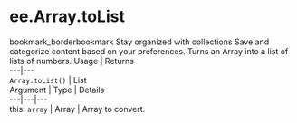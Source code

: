  
#  ee.Array.toList
bookmark_borderbookmark Stay organized with collections  Save and categorize content based on your preferences. 
Turns an Array into a list of lists of numbers.
Usage | Returns  
---|---  
`Array.toList()` | List  
Argument | Type | Details  
---|---|---  
this: `array` | Array | Array to convert.  
